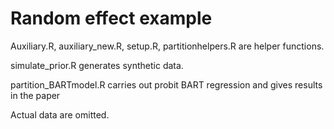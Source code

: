 # Random effect example

Auxiliary.R, auxiliary_new.R, setup.R, partitionhelpers.R are helper functions.

simulate_prior.R generates synthetic data.

partition_BARTmodel.R carries out probit BART regression and gives results in the paper

Actual data are omitted.
